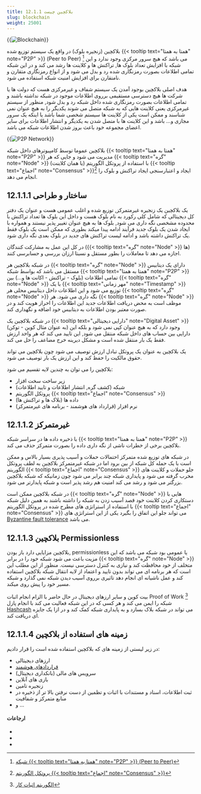 ```yaml
---
title: 12.1.1 بلاکچین چیست
slug: blockchain
weight: 25001
---
```

{{<img url="#" image="../../../assets/img/content/chapter12/blockchain/12.1-0.png" alt="Blockchain">}}

بلاکچین (زنجیره بلوک) در واقع یک سیستم توزیع شده {{< tooltip text="همتا به همتا" note="P2P" >}} (Peer to Peer) [^1]  می باشد که هیچ سرور مرکزی وجود ندارد و این شبکه با افزایش تعداد بلوک ها, تراکنش ها و کلاینت ها رشد می کند و در این شبکه تمامی اطلاعات بصورت رمزنگاری شده رد و بدل می شود و از انواع رمزنگاری متقارن و نامتقارن برای افزایش امنیت شبکه استفاده می شود.

هدف اصلی بلاکچین بوجود آمدن یک سیستم شفاف و غیرمرکزی هست که دولت ها یا شرکت ها هیچ دسترسی مستقیمی برروی اطلاعات موجود در شبکه نداشته باشند و تمامی اطلاعات بصورت رمزنگاری شده داخل شبکه رد و بدل شود, منظور از سیستم غیرمرکزی یعنی کلاینت هایی که به شبکه متصل می شوند یکدیگر را به هیچ عنوان نمی شناسند و ممکن است یکی از کلاینت ها سیستم شخصی شما باشد یا اینکه یک سرور مجازی و... باشد و این کلاینت ها با متصل شدن به یکدیگر و انتشار اطلاعات برای سایر اعضای مجموعه خود باعث بروز شدن اطلاعات شبکه می باشد.

{{<img url="#" image="../../../assets/img/content/chapter12/blockchain/12.1-1.png" alt="P2P Network">}}

بلاکچین عموما توسط کامپیوترهای داخل شبکه {{< tooltip text="همتا به همتا" note="P2P" >}} مدیریت می شود و جایی که هر {{< tooltip text="گره" note="Node" >}} (یا همان کلاینت) با استفاده از پروتکل الگوریتم {{< tooltip text="اجماع" note="Consensus" >}}[^2] ایجاد و اعتبارسنجی ایجاد تراکنش و بلوک را انجام می دهد.

## 12.1.1.1 ساختار و طراحی
یک بلاکچین یک زنجیره غیرمتمرکز, توزیع شده و اغلب عمومی هست و عنوان یک دفتر کل دیجیتالی که شامل کلی رکورد به نام بلوک هست و داخل این بلوک ها تعداد تراکنش با محدوده مشخصی نگه داری می شود, بلوک ها به هیچ عنوان تغییر پذیر نیستند و همواره با ایجاد شدن یک بلوک جدید فرآیند ادامه پیدا میکند بطوری که ممکن است یک بلوک فقط یک تراکنش داشته باشد و ادامه لیست تراکنش های جدید در بلوک بعدی نگه داری شود.

در کل این عمل به مشارکت کنندگان ({{< tooltip text="گره" note="Node" >}} ها) اجازه می دهد تا معاملات را بطور مستقل و نسبتا ارزان بررسی و حسابرسی کنند.

در شبکه بلاکچین هر {{< tooltip text="گره" note="Node" >}} دارای یک دیتابیس مستقل می باشد که بواسط شبکه {{< tooltip text="همتا به همتا" note="P2P" >}} تمامی اطلاعات (بلوک - تراکنش - اکانت ها و...) بین {{< tooltip text="گره" note="Node" >}} با یک {{< tooltip text="مهر زمانی" note="Timestamp" >}} توزیع می شود و این اطلاعات داخل دیتابیس محلی هر {{< tooltip text="گره" note="Node" >}} نگه داری می شود. هر {{< tooltip text="گره" note="Node" >}} موظف است به محض دریافت اطلاعات جدید این اطلاعات را احراز هویت کند و در صورت معتبر بودن اطلاعات به دیتابیس خود اضافه و نگهداری کند.

در شبکه بلاکچین یک {{< tooltip text="دارایی دیجیتالی" note="Digital Asset" >}} (به عنوان مثال کوین - توکن) وجود دارد که به هیچ عنوان کپی نمی شود و بلکه این دارایی بین حساب های داخل شبکه منتقل می شود, این تایید می کند که هر واحد ارزش فقط یک بار منتقل شده است و مشکل دیرینه خرج مضاعف را حل می کند.

یک بلاکچین به عنوان یک پروتکل تبادل ارزش توصیف می شود چون بلاکچین می تواند حقوق مالکیت را حفظ کند و این ارزش یک بار توصیف می شود.

بلاکچین را می توان به چندین لایه تقسیم می شود:
- زیر ساخت سخت افزار
- شبکه (کشف گره, انتشار اطلاعات و تایید اطلاعات)
- پروتکل الگوریتم {{< tooltip text="اجماع" note="Consensus" >}}
- داده ها (بلاک ها و تراکنش ها)
- نرم افزار (قرارداد های هوشمند - برنامه های غیرمتمرکز)

## 12.1.1.2 غیرمتمرکز
با ذخیره داده ها در سراسر شبکه {{< tooltip text="همتا به همتا" note="P2P" >}} بلاکچین برخی از خطرات ناشی از نگه داری داده را  بصورت متمرکز حذف می کند. 

در شبکه های توزیع شده متمرکز احتمالات حملات و آسیب پذیری بسیار بالاس و ممکن است با یک حمله کل شبکه از بین برود اما در شبکه غیرمتمرکز بلاکچین به لطف پروتکل الگوریتم {{< tooltip text="اجماع" note="Consensus" >}} جلو حملات و کلاینت های مخرب گرفته می شود و پایداری شبکه چند برابر می شود چون زمانیکه که شبکه بلاکچین بزرگتر می شود و رشد می کند امنیت هم رشد پذیر است و شبکه پایدارتر می شود.

در شبکه بلاکچین ممکن است {{< tooltip text="گره" note="Node" >}} هایی با دستکاری کردن کلاینت خود قصد آسیب زدن به شبکه را داشته باشند به همین دلیل شبکه با استفاده از استراتژی های مطرح شده در پروتکل الگوریتم {{< tooltip text="اجماع" note="Consensus" >}} می تواند جلو این اتفاق را بگیرد یکی از این استراتژی های [Byzantine fault tolerance](https://en.wikipedia.org/wiki/Byzantine_fault_tolerance) می باشد.


## 12.1.1.3 بلاکچین Permissionless

بلاکچین مزایایی دارد باز بودن, permissionless  یا عمومی بود شبکه می باشد که این مزیت باعث می شود شبکه خود را در برابر {{< tooltip text="گره" note="Node" >}} متخلف از خود محافظت کند و نیازی به کنترل دسترسی نیست.
منظور از این مطلب این است که هر برنامه ای می تواند بدون تایید و اعتماد از لایه انتقال شبکه بلاکچین استفاده کند و عمل ناشیانه ای انجام دهد تاثیری برروی آسیب دیدن شبکه نمی گذارد و شبکه مسیر خود را پیش روی میکند.

بیت کوین و سایر ارزهای دیجیتال در حال حاضر با الزام انجام اثبات Proof of Work  [^3] شبکه را ایمن می کند و هر کسی که در این شبکه فعالیت می کند با انجام پازل [Hashcash](https://en.wikipedia.org/wiki/Hashcash) می تواند در شبکه بلاک بسازد و به پایداری شبکه کمک کند و در ازا یک جایزه ای دریافت کند.


## 12.1.1.4 زمینه های استفاده از بلاکچین

در زیر لیستی از زمینه های که بلاکچین استفاده شده است را قرار دادیم:

- ارزهای دیجیتالی
- [قراردادهای هوشمند](https://book.gofarsi.ir/chapter-12/blockchain/blockchain-smart-contracts/)
- سرویس های مالی (بانکداری دیجیتال)
- بازی های آنلاین
- زنجیره تامین
- ثبت اطلاعات، اسناد و مستندات با اثبات و تظمین از دست نرفتن بالا تر از ذخیره در منابع متمرکز و شفافیت
- و ...


#### ارجاعات

- [^1]: [شبکه {{< tooltip text="همتا به همتا" note="P2P" >}} (Peer to Peer)](https://book.gofarsi.ir/chapter-12/blockchain/blockchain-p2p-network/)
- [^2]: [پروتکل الگوریتم {{< tooltip text="اجماع" note="Consensus" >}}](https://book.gofarsi.ir/chapter-12/blockchain/blockchain-consensus-algorithm/)
-  [^3]: [الگوریتم اثبات کار](https://fa.wikipedia.org/wiki/%D8%A7%D9%84%DA%AF%D9%88%D8%B1%DB%8C%D8%AA%D9%85_%D8%A7%D8%AB%D8%A8%D8%A7%D8%AA_%DA%A9%D8%A7%D8%B1)